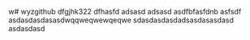 w# wyzgithub
dfgjhk322
dfhasfd
adsasd
adsasd
asdfbfasfdnb
asfsdf
asdasdasdasasdwqqweqwewqeqwe
sdasdasdasdadsasdasasdasd
asdasdasd
